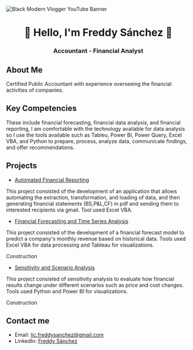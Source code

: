 ![Black Modern Vlogger YouTube Banner](https://github.com/user-attachments/assets/4400dc20-880e-4540-b733-d7e9a9a4db42)
<div align="center">
<h1 align="center">👋 Hello, I'm Freddy Sánchez 👋</h1>
<h3 align="center">Accountant - Financial Analyst</h3>
</div>

## About Me
<p>Certified Public Accountant with experience overseeing the financial activities of companies.</p>

## Key Competencies
<p>These include financial forecasting, financial data analysis, and financial reporting,
I am comfortable with the technology available for data analysis so I use the tools available such as
Tableu, Power BI, Power Query, Excel VBA, and Python to prepare, process, analyze data, communicate findings, and
offer recommendations.</p>

## Projects
- [Automated Financial Reporting](https://github.com/freddyrsp/Excel-VBA-Financial-Report-Automation/tree/main)
<p>This project consisted of the development of an application that allows automating the extraction, transformation, and loading of data, and then generating financial statements (BS,P&L,CF) in pdf and sending them to interested recipients via gmail. Tool used Excel VBA.</p>

- [Financial Forecasting and Time Series Analysis](#)
<p>This project consisted of the development of a financial forecast model to predict a company's monthly revenue based on historical data. Tools used Excel VBA for data processing and Tableau for visualizations.</p>

<p>Construction</p>

- [Sensitivity and Scenario Analysis](#)
<p>This project consisted of sensitivity analysis to evaluate how financial results change under different scenarios such as price and cost changes. Tools used Python and Power BI for visualizations.</p>
<p>Construction</p>

## Contact me
- Email: lic.freddysanchez@gmail.com
- LinkedIn: [Freddy Sánchez](https://www.linkedin.com/in/freddysanchezaguero)
